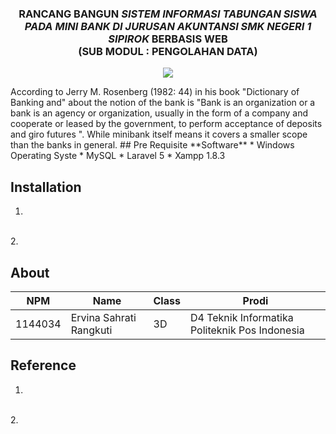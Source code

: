 <h3 align="center">RANCANG BANGUN <i> SISTEM INFORMASI TABUNGAN SISWA PADA MINI BANK DI JURUSAN AKUNTANSI
SMK NEGERI  1 SIPIROK </i> BERBASIS WEB <br> (SUB MODUL : PENGOLAHAN DATA) </h3>

<p align="center">
  <img src="img/proposal/banking.png">
</p>
According to Jerry M. Rosenberg (1982: 44) in his book "Dictionary of Banking and" about the notion of the bank is "Bank is an organization or a bank is an agency or organization, usually in the form of a company and cooperate or leased by the government, to perform acceptance of deposits and giro futures ". While minibank itself means it covers a smaller scope than the banks in general.
## Pre Requisite
**Software**
* Windows Operating Syste
* MySQL
* Laravel 5
* Xampp 1.8.3
 
## Installation
1.
<br>
2.

## About

NPM| Name| Class | Prodi
------------ | ------------- | ------------- | -------------
1144034| Ervina Sahrati Rangkuti| 3D| D4 Teknik Informatika Politeknik Pos Indonesia

## Reference
1.
<br>
2.
